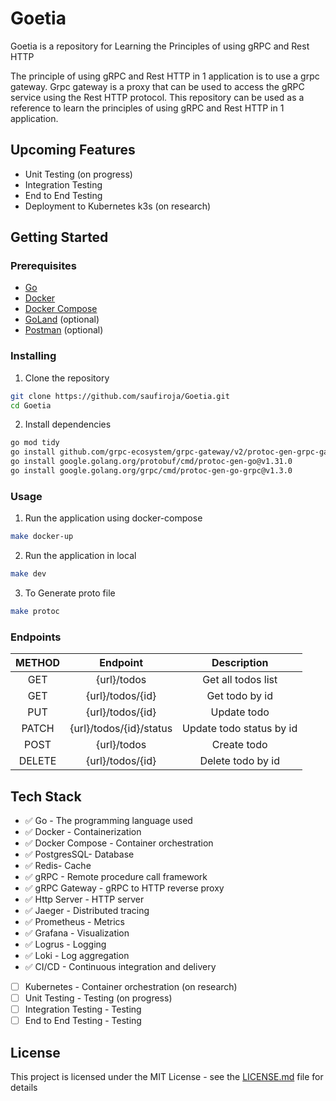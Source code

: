 # Goetia
Goetia is a repository for Learning the Principles of using gRPC and Rest HTTP

The principle of using gRPC and Rest HTTP in 1 application is to use a grpc gateway. 
Grpc gateway is a proxy that can be used to access the gRPC service using the Rest HTTP protocol. 
This repository can be used as a reference to learn the principles of using gRPC and Rest HTTP in 1 application.

## Upcoming Features
- Unit Testing (on progress)
- Integration Testing
- End to End Testing
- Deployment to Kubernetes k3s (on research)

## Getting Started
### Prerequisites

- [Go](https://golang.org/doc/install)
- [Docker](https://docs.docker.com/install/)
- [Docker Compose](https://docs.docker.com/compose/install/)
- [GoLand](https://www.jetbrains.com/go/) (optional)
- [Postman](https://www.getpostman.com/) (optional)

### Installing

1. Clone the repository

```bash
git clone https://github.com/saufiroja/Goetia.git
cd Goetia
```
2. Install dependencies

```bash
go mod tidy
go install github.com/grpc-ecosystem/grpc-gateway/v2/protoc-gen-grpc-gateway@v2.18.0
go install google.golang.org/protobuf/cmd/protoc-gen-go@v1.31.0
go install google.golang.org/grpc/cmd/protoc-gen-go-grpc@v1.3.0
```

### Usage
1. Run the application using docker-compose

```bash
make docker-up
```

2. Run the application in local

```bash
make dev
```

3. To Generate proto file

```bash
make protoc
```

### Endpoints
| METHOD |        Endpoint         |       Description        |
|:------:|:-----------------------:|:------------------------:|
|  GET   |       {url}/todos       |    Get all todos list    |
|  GET   |    {url}/todos/{id}     |      Get todo by id      |
|  PUT   |    {url}/todos/{id}     |       Update todo        |
| PATCH  | {url}/todos/{id}/status | Update todo status by id |
|  POST  |       {url}/todos       |       Create todo        |
| DELETE |    {url}/todos/{id}     |    Delete todo by id     |


## Tech Stack

- ✅ Go - The programming language used
- ✅ Docker - Containerization
- ✅ Docker Compose - Container orchestration
- ✅ PostgresSQL- Database
- ✅ Redis- Cache
- ✅ gRPC - Remote procedure call framework
- ✅ gRPC Gateway - gRPC to HTTP reverse proxy
- ✅ Http Server - HTTP server
- ✅ Jaeger - Distributed tracing
- ✅ Prometheus - Metrics
- ✅ Grafana - Visualization
- ✅ Logrus - Logging 
- ✅ Loki - Log aggregation
- ✅ CI/CD - Continuous integration and delivery
- [ ] Kubernetes - Container orchestration (on research)
- [ ] Unit Testing - Testing (on progress)
- [ ] Integration Testing - Testing
- [ ] End to End Testing - Testing

## License
This project is licensed under the MIT License - see the [LICENSE.md](LICENSE.md) file for details